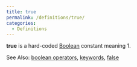 ```yaml
---
title: true
permalink: /definitions/true/
categories: 
  - Definitions
---
```


**true** is a hard-coded [Boolean](operators/boolean/) constant meaning 1.

See Also: [boolean operators](operators/boolean/), [keywords](guts/keywords/), [false](definitions/false)
